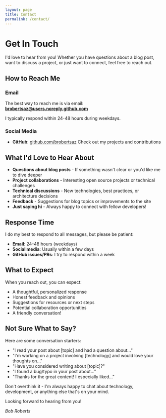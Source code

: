 ```yaml
---
layout: page
title: Contact
permalink: /contact/
---
```


# Get In Touch

I'd love to hear from you! Whether you have questions about a blog post, want to discuss a project, or just want to connect, feel free to reach out.

## How to Reach Me

### Email

The best way to reach me is via email:
**[brobertsaz@users.noreply.github.com](mailto:brobertsaz@users.noreply.github.com)**

I typically respond within 24-48 hours during weekdays.

### Social Media

- **GitHub**: [github.com/brobertsaz](https://github.com/brobertsaz)
  Check out my projects and contributions

## What I'd Love to Hear About

- **Questions about blog posts** - If something wasn't clear or you'd like me to dive deeper
- **Project collaborations** - Interesting open source projects or technical challenges
- **Technical discussions** - New technologies, best practices, or architecture decisions
- **Feedback** - Suggestions for blog topics or improvements to the site
- **Just saying hi** - Always happy to connect with fellow developers!

## Response Time

I do my best to respond to all messages, but please be patient:

- **Email**: 24-48 hours (weekdays)
- **Social media**: Usually within a few days
- **GitHub issues/PRs**: I try to respond within a week

## What to Expect

When you reach out, you can expect:

- A thoughtful, personalized response
- Honest feedback and opinions
- Suggestions for resources or next steps
- Potential collaboration opportunities
- A friendly conversation!

## Not Sure What to Say?

Here are some conversation starters:

- "I read your post about [topic] and had a question about..."
- "I'm working on a project involving [technology] and would love your thoughts on..."
- "Have you considered writing about [topic]?"
- "I found a bug/typo in your post about..."
- "Thanks for the great content! I especially liked..."

Don't overthink it - I'm always happy to chat about technology, development, or anything else that's on your mind.

Looking forward to hearing from you!

*Bob Roberts*
